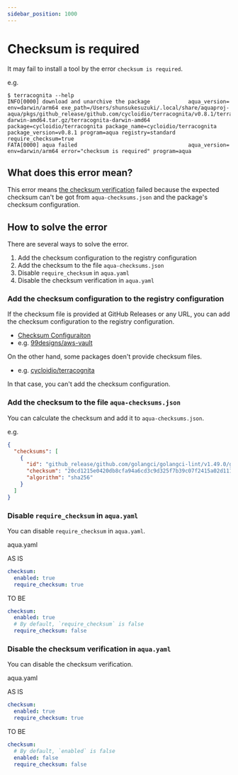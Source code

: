 ```yaml
---
sidebar_position: 1000
---
```


# Checksum is required

It may fail to install a tool by the error `checksum is required`.

e.g.

```console
$ terracognita --help
INFO[0000] download and unarchive the package            aqua_version= env=darwin/arm64 exe_path=/Users/shunsukesuzuki/.local/share/aquaproj-aqua/pkgs/github_release/github.com/cycloidio/terracognita/v0.8.1/terracognita-darwin-amd64.tar.gz/terracognita-darwin-amd64 package=cycloidio/terracognita package_name=cycloidio/terracognita package_version=v0.8.1 program=aqua registry=standard require_checksum=true
FATA[0000] aqua failed                                   aqua_version= env=darwin/arm64 error="checksum is required" program=aqua
```

## What does this error mean?

This error means [the checksum verification](/docs/reference/checksum) failed because the expected checksum can't be got from `aqua-checksums.json` and the package's checksum configuration.

## How to solve the error

There are several ways to solve the error.

1. Add the checksum configuration to the registry configuration 
1. Add the checksum to the file `aqua-checksums.json`
1. Disable `require_checksum` in `aqua.yaml`
1. Disable the checksum verification in `aqua.yaml`

### Add the checksum configuration to the registry configuration 

If the checksum file is provided at GitHub Releases or any URL, you can add the checksum configuration to the registry configuration.

- [Checksum Configuraiton](/docs/reference/checksum#registrys-checksum-configuration)
- e.g. [99designs/aws-vault](https://github.com/aquaproj/aqua-registry/blob/v3.65.0/registry.yaml#L22-L29)

On the other hand, some packages doen't provide checksum files.

- e.g. [cycloidio/terracognita](https://github.com/aquaproj/aqua-registry/blob/v3.65.0/registry.yaml#L4204-L4205)

In that case, you can't add the checksum configuration.

### Add the checksum to the file `aqua-checksums.json`

You can calculate the checksum and add it to `aqua-checksums.json`.

e.g. 

```json
{
  "checksums": [
    {
      "id": "github_release/github.com/golangci/golangci-lint/v1.49.0/golangci-lint-1.49.0-darwin-amd64.tar.gz",
      "checksum": "20cd1215e0420db8cfa94a6cd3c9d325f7b39c07f2415a02d111568d8bc9e271",
      "algorithm": "sha256"
    }
  ]
}
```

### Disable `require_checksum` in `aqua.yaml`

You can disable `require_checksum` in `aqua.yaml`.

aqua.yaml

AS IS

```yaml
checksum:
  enabled: true
  require_checksum: true
```

TO BE

```yaml
checksum:
  enabled: true
  # By default, `require_checksum` is false
  require_checksum: false
```

### Disable the checksum verification in `aqua.yaml`

You can disable the checksum verification.

aqua.yaml

AS IS

```yaml
checksum:
  enabled: true
  require_checksum: true
```

TO BE

```yaml
checksum:
  # By default, `enabled` is false
  enabled: false
  require_checksum: false
```
